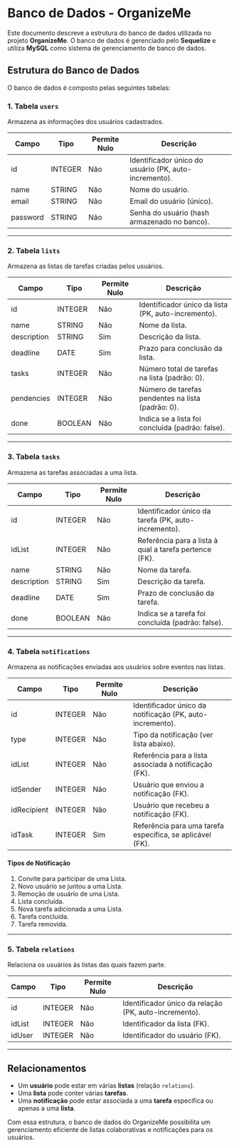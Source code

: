 # Banco de Dados - OrganizeMe

Este documento descreve a estrutura do banco de dados utilizada no projeto **OrganizeMe**. O banco de dados é gerenciado pelo **Sequelize** e utiliza **MySQL** como sistema de gerenciamento de banco de dados.

## Estrutura do Banco de Dados

O banco de dados é composto pelas seguintes tabelas:

### 1. Tabela `users`
Armazena as informações dos usuários cadastrados.

| Campo      | Tipo             | Permite Nulo | Descrição |
|------------|-----------------|--------------|-----------|
| id         | INTEGER         | Não          | Identificador único do usuário (PK, auto-incremento). |
| name       | STRING          | Não          | Nome do usuário. |
| email      | STRING          | Não          | Email do usuário (único). |
| password   | STRING          | Não          | Senha do usuário (hash armazenado no banco). |

---

### 2. Tabela `lists`
Armazena as listas de tarefas criadas pelos usuários.

| Campo      | Tipo             | Permite Nulo | Descrição |
|------------|-----------------|--------------|-----------|
| id         | INTEGER         | Não          | Identificador único da lista (PK, auto-incremento). |
| name       | STRING          | Não          | Nome da lista. |
| description| STRING          | Sim          | Descrição da lista. |
| deadline   | DATE            | Sim          | Prazo para conclusão da lista. |
| tasks      | INTEGER         | Não          | Número total de tarefas na lista (padrão: 0). |
| pendencies | INTEGER         | Não          | Número de tarefas pendentes na lista (padrão: 0). |
| done       | BOOLEAN         | Não          | Indica se a lista foi concluída (padrão: false). |

---

### 3. Tabela `tasks`
Armazena as tarefas associadas a uma lista.

| Campo      | Tipo             | Permite Nulo | Descrição |
|------------|-----------------|--------------|-----------|
| id         | INTEGER         | Não          | Identificador único da tarefa (PK, auto-incremento). |
| idList     | INTEGER         | Não          | Referência para a lista à qual a tarefa pertence (FK). |
| name       | STRING          | Não          | Nome da tarefa. |
| description| STRING          | Sim          | Descrição da tarefa. |
| deadline   | DATE            | Sim          | Prazo de conclusão da tarefa. |
| done       | BOOLEAN         | Não          | Indica se a tarefa foi concluída (padrão: false). |

---

### 4. Tabela `notifications`
Armazena as notificações enviadas aos usuários sobre eventos nas listas.

| Campo      | Tipo             | Permite Nulo | Descrição |
|------------|-----------------|--------------|-----------|
| id         | INTEGER         | Não          | Identificador único da notificação (PK, auto-incremento). |
| type       | INTEGER         | Não          | Tipo da notificação (ver lista abaixo). |
| idList     | INTEGER         | Não          | Referência para a lista associada à notificação (FK). |
| idSender   | INTEGER         | Não          | Usuário que enviou a notificação (FK). |
| idRecipient| INTEGER         | Não          | Usuário que recebeu a notificação (FK). |
| idTask     | INTEGER         | Sim          | Referência para uma tarefa específica, se aplicável (FK). |

#### Tipos de Notificação
1. Convite para participar de uma Lista.
2. Novo usuário se juntou a uma Lista.
3. Remoção de usuário de uma Lista.
4. Lista concluída.
5. Nova tarefa adicionada a uma Lista.
6. Tarefa concluída.
7. Tarefa removida.

---

### 5. Tabela `relations`
Relaciona os usuários às listas das quais fazem parte.

| Campo      | Tipo             | Permite Nulo | Descrição |
|------------|-----------------|--------------|-----------|
| id         | INTEGER         | Não          | Identificador único da relação (PK, auto-incremento). |
| idList     | INTEGER         | Não          | Identificador da lista (FK). |
| idUser     | INTEGER         | Não          | Identificador do usuário (FK). |

---

## Relacionamentos

- Um **usuário** pode estar em várias **listas** (relação `relations`).
- Uma **lista** pode conter várias **tarefas**.
- Uma **notificação** pode estar associada a uma **tarefa** específica ou apenas a uma **lista**.

Com essa estrutura, o banco de dados do OrganizeMe possibilita um gerenciamento eficiente de listas colaborativas e notificações para os usuários.

